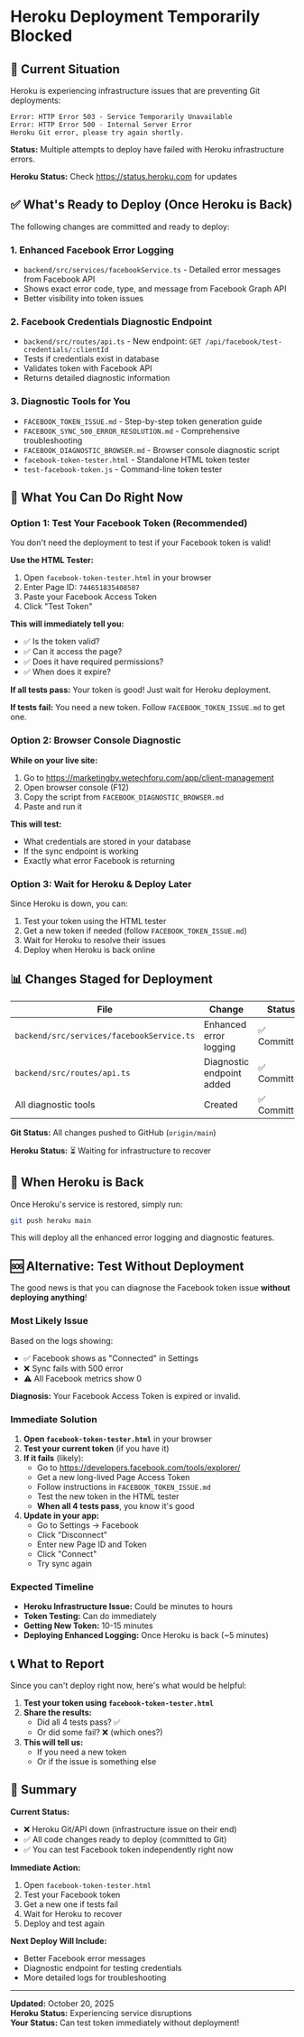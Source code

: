 # Heroku Deployment Temporarily Blocked

## 🚨 Current Situation

Heroku is experiencing infrastructure issues that are preventing Git deployments:

```
Error: HTTP Error 503 - Service Temporarily Unavailable
Error: HTTP Error 500 - Internal Server Error
Heroku Git error, please try again shortly.
```

**Status:** Multiple attempts to deploy have failed with Heroku infrastructure errors.

**Heroku Status:** Check https://status.heroku.com for updates

## ✅ What's Ready to Deploy (Once Heroku is Back)

The following changes are committed and ready to deploy:

### 1. **Enhanced Facebook Error Logging**
- `backend/src/services/facebookService.ts` - Detailed error messages from Facebook API
- Shows exact error code, type, and message from Facebook Graph API
- Better visibility into token issues

### 2. **Facebook Credentials Diagnostic Endpoint**
- `backend/src/routes/api.ts` - New endpoint: `GET /api/facebook/test-credentials/:clientId`
- Tests if credentials exist in database
- Validates token with Facebook API
- Returns detailed diagnostic information

### 3. **Diagnostic Tools for You**
- `FACEBOOK_TOKEN_ISSUE.md` - Step-by-step token generation guide
- `FACEBOOK_SYNC_500_ERROR_RESOLUTION.md` - Comprehensive troubleshooting
- `FACEBOOK_DIAGNOSTIC_BROWSER.md` - Browser console diagnostic script
- `facebook-token-tester.html` - Standalone HTML token tester
- `test-facebook-token.js` - Command-line token tester

## 🎯 What You Can Do Right Now

### Option 1: Test Your Facebook Token (Recommended)

You don't need the deployment to test if your Facebook token is valid!

**Use the HTML Tester:**
1. Open `facebook-token-tester.html` in your browser
2. Enter Page ID: `744651835408507`
3. Paste your Facebook Access Token
4. Click "Test Token"

**This will immediately tell you:**
- ✅ Is the token valid?
- ✅ Can it access the page?
- ✅ Does it have required permissions?
- ✅ When does it expire?

**If all tests pass:** Your token is good! Just wait for Heroku deployment.

**If tests fail:** You need a new token. Follow `FACEBOOK_TOKEN_ISSUE.md` to get one.

### Option 2: Browser Console Diagnostic

**While on your live site:**
1. Go to https://marketingby.wetechforu.com/app/client-management
2. Open browser console (F12)
3. Copy the script from `FACEBOOK_DIAGNOSTIC_BROWSER.md`
4. Paste and run it

**This will test:**
- What credentials are stored in your database
- If the sync endpoint is working
- Exactly what error Facebook is returning

### Option 3: Wait for Heroku & Deploy Later

Since Heroku is down, you can:
1. Test your token using the HTML tester
2. Get a new token if needed (follow `FACEBOOK_TOKEN_ISSUE.md`)
3. Wait for Heroku to resolve their issues
4. Deploy when Heroku is back online

## 📊 Changes Staged for Deployment

| File | Change | Status |
|------|--------|--------|
| `backend/src/services/facebookService.ts` | Enhanced error logging | ✅ Committed |
| `backend/src/routes/api.ts` | Diagnostic endpoint added | ✅ Committed |
| All diagnostic tools | Created | ✅ Committed |

**Git Status:** All changes pushed to GitHub (`origin/main`)

**Heroku Status:** ⏳ Waiting for infrastructure to recover

## 🔄 When Heroku is Back

Once Heroku's service is restored, simply run:

```bash
git push heroku main
```

This will deploy all the enhanced error logging and diagnostic features.

## 🆘 Alternative: Test Without Deployment

The good news is that you can diagnose the Facebook token issue **without deploying anything**!

### Most Likely Issue

Based on the logs showing:
- ✅ Facebook shows as "Connected" in Settings
- ❌ Sync fails with 500 error
- ⚠️ All Facebook metrics show 0

**Diagnosis:** Your Facebook Access Token is expired or invalid.

### Immediate Solution

1. **Open `facebook-token-tester.html`** in your browser
2. **Test your current token** (if you have it)
3. **If it fails** (likely):
   - Go to https://developers.facebook.com/tools/explorer/
   - Get a new long-lived Page Access Token
   - Follow instructions in `FACEBOOK_TOKEN_ISSUE.md`
   - Test the new token in the HTML tester
   - **When all 4 tests pass**, you know it's good
4. **Update in your app:**
   - Go to Settings → Facebook
   - Click "Disconnect"
   - Enter new Page ID and Token
   - Click "Connect"
   - Try sync again

### Expected Timeline

- **Heroku Infrastructure Issue:** Could be minutes to hours
- **Token Testing:** Can do immediately
- **Getting New Token:** 10-15 minutes
- **Deploying Enhanced Logging:** Once Heroku is back (~5 minutes)

## 📞 What to Report

Since you can't deploy right now, here's what would be helpful:

1. **Test your token using `facebook-token-tester.html`**
2. **Share the results:**
   - Did all 4 tests pass? ✅
   - Or did some fail? ❌ (which ones?)
3. **This will tell us:**
   - If you need a new token
   - Or if the issue is something else

## 🎯 Summary

**Current Status:**
- ❌ Heroku Git/API down (infrastructure issue on their end)
- ✅ All code changes ready to deploy (committed to Git)
- ✅ You can test Facebook token independently right now

**Immediate Action:**
1. Open `facebook-token-tester.html`
2. Test your Facebook token
3. Get a new one if tests fail
4. Wait for Heroku to recover
5. Deploy and test again

**Next Deploy Will Include:**
- Better Facebook error messages
- Diagnostic endpoint for testing credentials
- More detailed logs for troubleshooting

---

**Updated:** October 20, 2025  
**Heroku Status:** Experiencing service disruptions  
**Your Status:** Can test token immediately without deployment!

